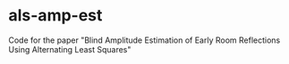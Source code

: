 # als-amp-est
Code for the paper "Blind Amplitude Estimation of Early Room Reflections Using Alternating Least Squares"
